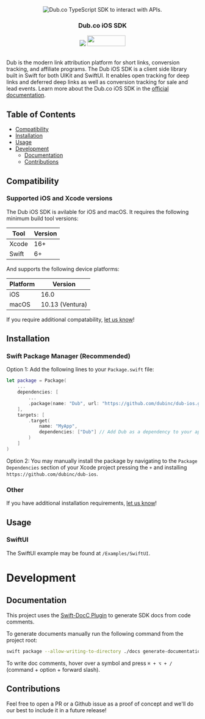 <div align="center">
  <img src="https://github.com/dubinc/dub/assets/28986134/3815d859-afaa-48f9-a9b3-c09964e4d404" alt="Dub.co TypeScript SDK to interact with APIs.">
  <h3>Dub.co iOS SDK</h3>
  <a href="https://speakeasyapi.dev/"><img src="https://custom-icon-badges.demolab.com/badge/-Built%20By%20Speakeasy-212015?style=for-the-badge&logoColor=FBE331&logo=speakeasy&labelColor=545454" /></a>
  <a href="https://opensource.org/licenses/MIT">
    <img src="https://img.shields.io/badge/License-MIT-blue.svg" style="width: 100px; height: 28px;" />
  </a>
</div>

<br/>

<!-- Start Summary [summary] -->
Dub is the modern link attribution platform for short links, conversion tracking, and affiliate programs. 
The Dub iOS SDK is a client side library built in Swift for both UIKit and SwiftUI. 
It enables open tracking for deep links and deferred deep links as well as conversion tracking for sale and lead events.
Learn more about the Dub.co iOS SDK in the [official documentation](https://dub.co/docs/sdks/ios/overview).
<!-- End Summary [summary] -->

<!-- Start Table of Contents [toc] -->
## Table of Contents
<!-- $toc-max-depth=2 -->
  * [Compatibility](#compatibility)
  * [Installation](#Installation)
  * [Usage](#usage)
* [Development](#development)
  * [Documentation](#documentation)
  * [Contributions](#contributions)

<!-- End Table of Contents [toc] -->

Compatibility
-------------------------

### Supported iOS and Xcode versions

The Dub iOS SDK is avilable for iOS and macOS. It requires the following minimum build tool versions:

| Tool  | Version |
| ----- | ------- |
| Xcode | 16+   |
| Swift | 6+    |

And supports the following device platforms:

| Platform | Version            |
| -------- | ------------------ |
| iOS      | 16.0               |
| macOS    | 10.13 (Ventura)    |

If you require additional compatability, [let us know](https://dub.co/contact)!


<!-- Start SDK Installation [installation] -->
## Installation

### Swift Package Manager (Recommended)

Option 1: Add the following lines to your `Package.swift` file:

```swift
let package = Package(
    ...
    dependencies: [
        ...
        .package(name: "Dub", url: "https://github.com/dubinc/dub-ios.git", from: "0.1.0"),
    ],
    targets: [
        .target(
            name: "MyApp",
            dependencies: ["Dub"] // Add Dub as a dependency to your app's target
        )
    ]
)
```

Option 2: You may manually install the package by navigating to the `Package Dependencies` section of your Xcode project pressing the `+` and installing `https://github.com/dubinc/dub-ios`.

### Other

If you have additional installation requirements, [let us know](https://dub.co/contact)!


<!-- Usage [usage] -->
## Usage

### SwiftUI

The SwiftUI example may be found at `/Examples/SwiftUI`.


# Development

## Documentation
This project uses the [Swift-DocC Plugin](https://github.com/apple/swift-docc-plugin) to generate SDK docs from code comments. 

To generate documents manually run the following command from the project root:

```bash
swift package --allow-writing-to-directory ./docs generate-documentation --target Dub --output-path ./docs
```
    
To write doc comments, hover over a symbol and press `⌘ + ⌥ + /` (command + option + forward slash).

## Contributions

Feel free to open a PR or a Github issue as a proof of concept and we'll do our best to include it in a future release!
